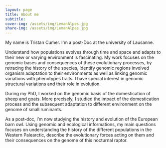 ```yaml
---
layout: page
title: About me
subtitle: 
cover-img: /assets/img/LemanAlpes.jpg
share-img: /assets/img/LemanAlpes.jpg
---
```


My name is Tristan Cumer. I'm a post-Doc at the university of Lausanne.

Understand how populations evolves through time and space and adapts to their new or varying environment is fascinating. My work focuses on the genomic bases and consequences of these evolutionary processes, by retracing the history of the species, identify genomic regions involved organism adaptation to their environments as well as linking genomic variations with phenotypes traits. I have special interest in genomic structural variations and their role in evolution.

During my PhD, I worked on the genomic basis of the domestication of sheep and goats. More precisely, I studied the impact of the domestication process and the subsequent adaptation to different environment on the genome of small ruminants.

As a post-doc, I’m now studying the history and evolution of the European barn owl. Using genomic and ecological informations, my main questions focuses on understanding the history of the different populations in the Western Palearctic, describe the evolutionary forces acting on them and their consequences on the genome of this nocturnal raptor.
